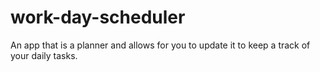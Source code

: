 # work-day-scheduler
An app that is a planner and allows for you to update it to keep a track of your daily tasks.
